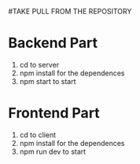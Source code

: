 #TAKE PULL FROM THE REPOSITORY


# Backend Part
1) cd to server
2) npm install for the dependences
3) npm start to start

# Frontend Part
1) cd to client
2) npm install for the dependences
3) npm run dev to start
